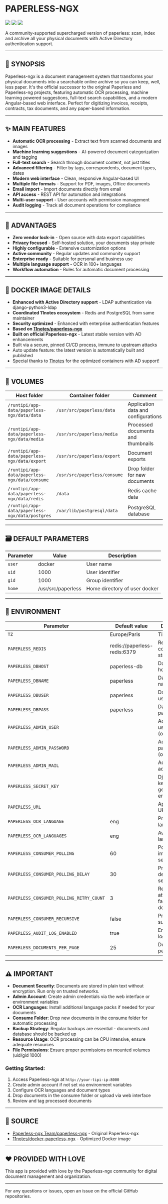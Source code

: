 # PAPERLESS-NGX

[<img src="https://img.shields.io/badge/github-source-blue?logo=github&color=040308">](https://github.com/11notes/docker-paperless-ngx) [<img src="https://img.shields.io/github/issues/paperless-ngx/paperless-ngx?color=7842f5">](https://github.com/paperless-ngx/paperless-ngx/issues) [<img src="https://img.shields.io/docker/v/11notes/paperless-ngx/latest?label=version&color=green">](https://hub.docker.com/r/11notes/paperless-ngx)

A community-supported supercharged version of paperless: scan, index and archive all your physical documents with Active Directory authentication support.

---

## 📖 SYNOPSIS
Paperless-ngx is a document management system that transforms your physical documents into a searchable online archive so you can keep, well, less paper. It's the official successor to the original Paperless and Paperless-ng projects, featuring automatic OCR processing, machine learning powered suggestions, full-text search capabilities, and a modern Angular-based web interface. Perfect for digitizing invoices, receipts, contracts, tax documents, and any paper-based information.

---

## ✨ MAIN FEATURES  
- **Automatic OCR processing** - Extract text from scanned documents and images
- **Machine learning suggestions** - AI-powered document categorization and tagging
- **Full-text search** - Search through document content, not just titles
- **Advanced filtering** - Filter by tags, correspondents, document types, dates
- **Modern web interface** - Clean, responsive Angular-based UI
- **Multiple file formats** - Support for PDF, images, Office documents
- **Email import** - Import documents directly from email
- **API access** - REST API for automation and integrations
- **Multi-user support** - User accounts with permission management
- **Audit logging** - Track all document operations for compliance

---

## 🌟 ADVANTAGES
- **Zero vendor lock-in** - Open source with data export capabilities
- **Privacy focused** - Self-hosted solution, your documents stay private
- **Highly configurable** - Extensive customization options
- **Active community** - Regular updates and community support
- **Enterprise ready** - Suitable for personal and business use
- **Multiple language support** - OCR in 100+ languages
- **Workflow automation** - Rules for automatic document processing

---

## 🐳 DOCKER IMAGE DETAILS
- **Enhanced with Active Directory support** - LDAP authentication via django-python3-ldap
- **Coordinated 11notes ecosystem** - Redis and PostgreSQL from same maintainer
- **Security optimized** - Enhanced with enterprise authentication features
- **Based on [11notes/paperless-ngx](https://github.com/11notes/docker-paperless-ngx)**
- **Built on official Paperless-ngx** - Latest stable version with AD enhancements
- Built via a secure, pinned CI/CD process, immune to upstream attacks
- Auto update feature: the latest version is automatically built and published
- Special thanks to [11notes](https://github.com/11notes) for the optimized containers with AD support!

---

## 📁 VOLUMES
| Host folder | Container folder | Comment |
| ----------- | ---------------- | ------- |
| `/runtipi/app-data/paperless-ngx/data/data` | `/usr/src/paperless/data` | Application data and configurations |
| `/runtipi/app-data/paperless-ngx/data/media` | `/usr/src/paperless/media` | Processed documents and thumbnails |
| `/runtipi/app-data/paperless-ngx/data/export` | `/usr/src/paperless/export` | Document exports |
| `/runtipi/app-data/paperless-ngx/data/consume` | `/usr/src/paperless/consume` | Drop folder for new documents |
| `/runtipi/app-data/paperless-ngx/data/redis` | `/data` | Redis cache data |
| `/runtipi/app-data/paperless-ngx/data/postgres` | `/var/lib/postgresql/data` | PostgreSQL database |

---

## 🗃️ DEFAULT PARAMETERS
| Parameter | Value | Description |
| --- | --- | --- |
| `user` | docker | User name |
| `uid` | 1000 | User identifier |
| `gid` | 1000 | Group identifier |
| `home` | /usr/src/paperless | Home directory of user docker |

---

## 📝 ENVIRONMENT
| Parameter | Default value | Description |
| --- | --- | --- |
| `TZ` | Europe/Paris | Timezone |
| `PAPERLESS_REDIS` | redis://paperless-redis:6379 | Redis connection string |
| `PAPERLESS_DBHOST` | paperless-db | Database host |
| `PAPERLESS_DBNAME` | paperless | Database name |
| `PAPERLESS_DBUSER` | paperless | Database user |
| `PAPERLESS_DBPASS` | paperless | Database password |
| `PAPERLESS_ADMIN_USER` |  | Admin username (optional) |
| `PAPERLESS_ADMIN_PASSWORD` |  | Admin password (optional) |
| `PAPERLESS_ADMIN_MAIL` |  | Admin email address |
| `PAPERLESS_SECRET_KEY` |  | Django secret key (auto-generated if empty) |
| `PAPERLESS_URL` |  | Application URL |
| `PAPERLESS_OCR_LANGUAGE` | eng | Primary OCR language |
| `PAPERLESS_OCR_LANGUAGES` | eng | Available OCR languages |
| `PAPERLESS_CONSUMER_POLLING` | 60 | Polling interval in seconds |
| `PAPERLESS_CONSUMER_POLLING_DELAY` | 30 | Processing delay in seconds |
| `PAPERLESS_CONSUMER_POLLING_RETRY_COUNT` | 3 | Retry attempts for failed documents |
| `PAPERLESS_CONSUMER_RECURSIVE` | false | Process subdirectories |
| `PAPERLESS_AUDIT_LOG_ENABLED` | true | Enable audit logging |
| `PAPERLESS_DOCUMENTS_PER_PAGE` | 25 | Documents per page in UI |

---

## ⚠️ IMPORTANT
- **Document Security**: Documents are stored in plain text without encryption. Run only on trusted networks.
- **Admin Account**: Create admin credentials via the web interface or environment variables
- **OCR Languages**: Install additional language packs if needed for your documents
- **Consume Folder**: Drop new documents in the consume folder for automatic processing
- **Backup Strategy**: Regular backups are essential - documents and database should be backed up
- **Resource Usage**: OCR processing can be CPU intensive, ensure adequate resources
- **File Permissions**: Ensure proper permissions on mounted volumes (uid/gid 1000)

### Getting Started:
1. Access Paperless-ngx at `http://your-tipi-ip:8000`
2. Create admin account if not set via environment variables
3. Configure OCR languages and document types
4. Drop documents in the consume folder or upload via web interface
5. Review and tag processed documents

---

## 💾 SOURCE
* [Paperless-ngx Team/paperless-ngx](https://github.com/paperless-ngx/paperless-ngx) - Original Paperless-ngx
* [11notes/docker-paperless-ngx](https://github.com/11notes/docker-paperless-ngx) - Optimized Docker image

---

## ❤️ PROVIDED WITH LOVE
This app is provided with love by the Paperless-ngx community for digital document management and organization.

---

For any questions or issues, open an issue on the official GitHub repositories.
